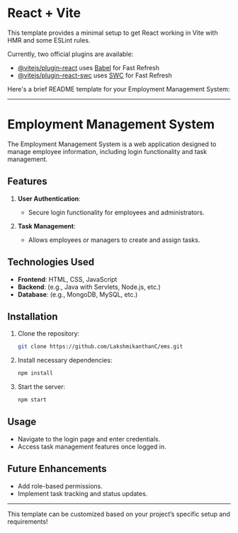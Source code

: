 # React + Vite

This template provides a minimal setup to get React working in Vite with HMR and some ESLint rules.

Currently, two official plugins are available:

- [@vitejs/plugin-react](https://github.com/vitejs/vite-plugin-react/blob/main/packages/plugin-react/README.md) uses [Babel](https://babeljs.io/) for Fast Refresh
- [@vitejs/plugin-react-swc](https://github.com/vitejs/vite-plugin-react-swc) uses [SWC](https://swc.rs/) for Fast Refresh


Here's a brief README template for your Employment Management System:

---

# Employment Management System

The Employment Management System is a web application designed to manage employee information, including login functionality and task management.

## Features

1. **User Authentication**:
   - Secure login functionality for employees and administrators.
   
2. **Task Management**:
   - Allows employees or managers to create and assign tasks.

## Technologies Used

- **Frontend**: HTML, CSS, JavaScript
- **Backend**: (e.g., Java with Servlets, Node.js, etc.)
- **Database**: (e.g., MongoDB, MySQL, etc.)

## Installation

1. Clone the repository:
   ```bash
   git clone https://github.com/LakshmikanthanC/ems.git
   ```
2. Install necessary dependencies:
   ```bash
   npm install
   ```
3. Start the server:
   ```bash
   npm start
   ```

## Usage

- Navigate to the login page and enter credentials.
- Access task management features once logged in.

## Future Enhancements

- Add role-based permissions.
- Implement task tracking and status updates.

---

This template can be customized based on your project’s specific setup and requirements!

